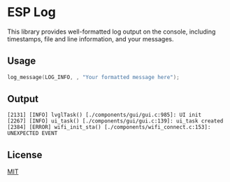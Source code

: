 # ESP Log

This library provides well-formatted log output on the console, including timestamps, file and line information, and your messages.

## Usage

```c
log_message(LOG_INFO, , "Your formatted message here");
```
## Output
```console
[2131] [INFO] lvglTask() [./components/gui/gui.c:985]: UI init
[2267] [INFO] ui_task() [./components/gui/gui.c:139]: ui_task created
[2384] [ERROR] wifi_init_sta() [./components/wifi_connect.c:153]: UNEXPECTED EVENT
```

## License

[MIT](https://choosealicense.com/licenses/mit/)
